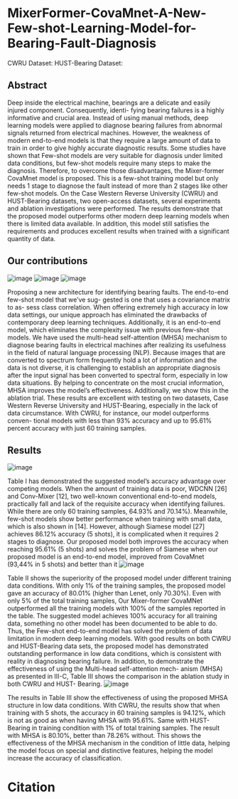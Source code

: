 # MixerFormer-CovaMnet-A-New-Few-shot-Learning-Model-for-Bearing-Fault-Diagnosis
CWRU Dataset:
HUST-Bearing Dataset:
## Abstract
  Deep inside the electrical machine, bearings are
a delicate and easily injured component. Consequently, identi-
fying bearing failures is a highly informative and crucial area.
Instead of using manual methods, deep learning models were
applied to diagnose bearing failures from abnormal signals
returned from electrical machines. However, the weakness
of modern end-to-end models is that they require a large
amount of data to train in order to give highly accurate
diagnostic results. Some studies have shown that Few-shot
models are very suitable for diagnosis under limited data
conditions, but few-shot models require many steps to make
the diagnosis. Therefore, to overcome those disadvantages,
the Mixer-former CovaMnet model is proposed. This is a
few-shot training model but only needs 1 stage to diagnose
the fault instead of more than 2 stages like other few-shot
models. On the Case Western Reverse University (CWRU)
and HUST-Bearing datasets, two open-access datasets, several
experiments and ablation investigations were performed. The
results demonstrate that the proposed model outperforms other
modern deep learning models when there is limited data
available. In addition, this model still satisfies the requirements
and produces excellent results when trained with a significant
quantity of data.
## Our contributions
![image](https://github.com/VuManhHung307201/MixerFormer-CovaMnet-A-New-Few-shot-Learning-Model-for-Bearing-Fault-Diagnosis/assets/106971509/97786db3-b46b-4f08-9c15-96cd3bc987a9)
![image](https://github.com/VuManhHung307201/MixerFormer-CovaMnet-A-New-Few-shot-Learning-Model-for-Bearing-Fault-Diagnosis/assets/106971509/a3d714bf-3cbe-4268-a435-f447b95dd835)
![image](https://github.com/VuManhHung307201/MixerFormer-CovaMnet-A-New-Few-shot-Learning-Model-for-Bearing-Fault-Diagnosis/assets/106971509/cfb433c6-aa06-44fd-8cce-108805664729)



  Proposing a new architecture for identifying bearing
faults. The end-to-end few-shot model that we’ve sug-
gested is one that uses a covariance matrix to as-
sess class correlation. When offering extremely high
accuracy in low data settings, our unique approach
has eliminated the drawbacks of contemporary deep
learning techniques. Additionally, it is an end-to-end
model, which eliminates the complexity issue with
previous few-shot models.
  We have used the multi-head self-attention (MHSA)
mechanism to diagnose bearing faults in electrical
machines after realizing its usefulness in the field of
natural language processing (NLP). Because images
that are converted to spectrum form frequently hold
a lot of information and the data is not diverse, it
is challenging to establish an appropriate diagnosis
after the input signal has been converted to spectral
form, especially in low data situations. By helping to
concentrate on the most crucial information, MHSA
improves the model’s effectiveness. Additionally, we
show this in the ablation trial.
  These results are excellent with testing on two datasets,
Case Western Reverse University and HUST-Bearing,
especially in the lack of data circumstance. With
CWRU, for instance, our model outperforms conven-
tional models with less than 93% accuracy and up to
95.61% percent accuracy with just 60 training samples.
## Results
![image](https://github.com/VuManhHung307201/MixerFormer-CovaMnet-A-New-Few-shot-Learning-Model-for-Bearing-Fault-Diagnosis/assets/106971509/a582ec98-5e45-4b71-9d58-56065644fa15)

Table I has demonstrated the suggested model’s accuracy
advantage over competing models. When the amount of
training data is poor, WDCNN [26] and Conv-Mixer [12],
two well-known conventional end-to-end models, practically
fall and lack of the requisite accuracy when identifying
failures. While there are only 60 training samples, 64.93%
and 70.14%). Meanwhile, few-shot models show better
performance when training with small data, which is also
shown in [14]. However, although Siamese model [27]
achieves 86.12% accuracy (5 shots), it is complicated when
it requires 2 stages to diagnose. Our proposed model both
improves the accuracy when reaching 95.61% (5 shots) and
solves the problem of Siamese when our proposed model is
an end-to-end model, improved from CovaMnet (93,44% in
5 shots) and better than it
![image](https://github.com/VuManhHung307201/MixerFormer-CovaMnet-A-New-Few-shot-Learning-Model-for-Bearing-Fault-Diagnosis/assets/106971509/4fb25d76-5189-4e62-9fd6-ba20cb5aebcf)

  Table II shows the superiority of the proposed model
under different training data conditions. With only 1% of
the training samples, the proposed model gave an accuracy
of 80.01% (higher than Lenet, only 70.30%). Even with
only 5% of the total training samples, Our Mixer-former
CovaMNet outperformed all the training models with 100%
of the samples reported in the table. The suggested model
achieves 100% accuracy for all training data, something no
other model has been documented to be able to do. Thus,
the Few-shot end-to-end model has solved the problem of
data limitation in modern deep learning models. With good
results on both CWRU and HUST-Bearing data sets, the
proposed model has demonstrated outstanding performance
in low data conditions, which is consistent with reality in
diagnosing bearing failure. In addition, to demonstrate the
effectiveness of using the Multi-head self-attention mech-
anism (MHSA) as presented in III-C, Table III shows the
comparison in the ablation study in both CWRU and HUST-
Bearing.
![image](https://github.com/VuManhHung307201/MixerFormer-CovaMnet-A-New-Few-shot-Learning-Model-for-Bearing-Fault-Diagnosis/assets/106971509/4181d152-218e-4eaf-9ee3-eff339fba8ad)

  The results in Table III show the effectiveness of using
the proposed MHSA structure in low data conditions. With
CWRU, the results show that when training with 5 shots,
the accuracy in 60 training samples is 94.12%, which is
not as good as when having MHSA with 95.61%. Same
with HUST-Bearing in training condition with 1% of total
training samples. The result with MHSA is 80.10%, better
than 78.26% without. This shows the effectiveness of the
MHSA mechanism in the condition of little data, helping
the model focus on special and distinctive features, helping
the model increase the accuracy of classification.

# Citation
